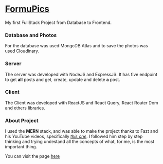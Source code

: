 # [FormuPics](https://formupics-project.up.railway.app/)

My first FullStack Project from Database to Frontend.

### Database and Photos

For the database was used MongoDB Atlas and to save the photos was used Cloudinary.

### Server

The server was developed with NodeJS and ExpressJS. It has five endpoint to get **all** posts and get, create, update and delete **a** post.

### Client

The Client was developed with ReactJS and React Query, React Router Dom and others libraries.

### About Project

I used the **MERN** stack, and was able to make the project thanks to Fazt and his YouTube videos, specifically _[this one](https://www.youtube.com/watch?v=zm5gpipw3HM)_. I followed him step by step thinking and trying undestand all the concepts of what, for me, is the most important thing.

You can visit the page [here](https://formupics-project.up.railway.app/)
